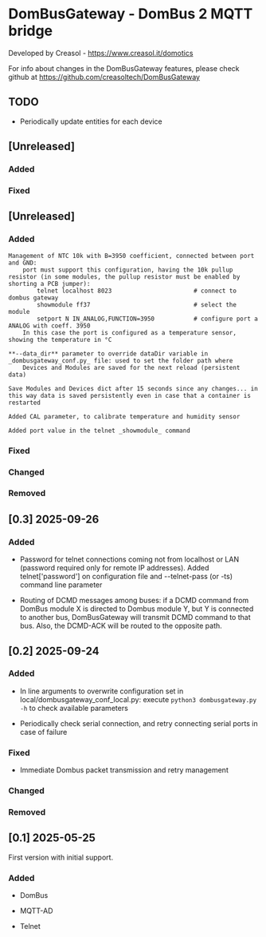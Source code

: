 # DomBusGateway - DomBus 2 MQTT bridge

Developed by Creasol - https://www.creasol.it/domotics

For info about changes in the DomBusGateway features, please check github at https://github.com/creasoltech/DomBusGateway

## TODO
* Periodically update entities for each device

## [Unreleased] 

### Added

### Fixed

## [Unreleased] 

### Added
	Management of NTC 10k with B=3950 coefficient, connected between port and GND:
		port must support this configuration, having the 10k pullup resistor (in some modules, the pullup resistor must be enabled by shorting a PCB jumper):
			telnet localhost 8023 						# connect to dombus gateway
			showmodule ff37								# select the module
			setport N IN_ANALOG,FUNCTION=3950			# configure port a ANALOG with coeff. 3950
		In this case the port is configured as a temperature sensor, showing the temperature in °C

	**--data_dir** parameter to override dataDir variable in _dombusgateway_conf.py_ file: used to set the folder path where 
		Devices and Modules are saved for the next reload (persistent data)

	Save Modules and Devices dict after 15 seconds since any changes... in this way data is saved persistently even in case that a container is restarted

	Added CAL parameter, to calibrate temperature and humidity sensor

	Added port value in the telnet _showmodule_ command

### Fixed

### Changed

### Removed

## [0.3] 2025-09-26 

### Added
* Password for telnet connections coming not from localhost or LAN (password required only for remote IP addresses).
Added telnet['password'] on configuration file and --telnet-pass (or -ts) command line parameter

* Routing of DCMD messages among buses: if a DCMD command from DomBus module X is directed to Dombus module Y, but Y is connected to 
  another bus, DomBusGateway will transmit DCMD command to that bus. Also, the DCMD-ACK will be routed to the opposite path.

## [0.2] 2025-09-24 

### Added
* In line arguments to overwrite configuration set in local/dombusgateway_conf_local.py: execute ```python3 dombusgateway.py -h``` to check available parameters

* Periodically check serial connection, and retry connecting serial ports in case of failure

### Fixed
* Immediate Dombus packet transmission and retry management

### Changed

### Removed

## [0.1] 2025-05-25
First version with initial support.

### Added
* DomBus 

* MQTT-AD

* Telnet


